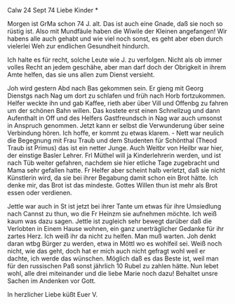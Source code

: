  Calw 24 Sept 74
Liebe Kinder <Fried>*

Morgen ist GrMa schon 74 J. alt. Das ist auch eine Gnade, daß sie noch so rüstig ist. Also mit Mundfäule haben die Wiwile der Kleinen angefangen! Wir habens alle auch gehabt und wie viel noch sonst, es geht aber eben durch vielerlei Weh zur endlichen Gesundheit hindurch.

Ich halte es für recht, solche Leute wie J. zu verfolgen. Nicht als ob immer volles Recht an jedem geschähe, aber man darf doch der Obrigkeit in ihrem Amte helfen, das sie uns allen zum Dienst versieht.

Joh wird gestern Abd nach Bas gekommen sein. Er gieng mit Georg Dienstgs nach Nag um dort zu schlafen und früh nach Horb fortzukommen. Helfer weckte ihn und gab Kaffee, rieth aber über Vill und Offenbg zu fahren um der schönen Bahn willen. Das kostete erst einen Schnellzug und dann Aufenthalt in Off und des Helfers Gastfreundsch in Nag war auch umsonst in Anspruch genommen. Jetzt kann er selbst die Verwunderung über seine Verbindung hören. Ich hoffe, er kommt zu etwas klarem. - Nett war neulich die Begegnung mit Frau Traub und dem Studenten für Schönthal (Theod Traub ist Primus) das ist ein netter Junge. Auch Weitbr von Heilbr war hier, der einstige Basler Lehrer. Frl Müthel will ja Kinderlehrerin werden, und ist nach Tüb weiter gefahren, nachdem sie hier etliche Tage zugebracht und Mama sehr gefallen hatte. Fr Helfer aber scheint halb verletzt, daß sie nicht Künstlerin wird, da sie bei ihrer Begabung damit schon ein Brot hätte. Ich denke mir, das Brot ist das mindeste. Gottes Willen thun ist mehr als Brot essen oder verdienen.

Jettle war auch in St ist jetzt bei ihrer Tante um etwas für ihre Umsiedlung nach Cannst zu thun, wo die Fr Heinzm sie aufnehmen möchte. Ich weiß kaum was dazu sagen. Jettle ist zugleich sehr bewegt darüber daß die Verlobten in Einem Hause wohnen, ein ganz unerträglicher Gedanke für ihr zartes Herz. Ich weiß ihr da nicht zu helfen. Man muß warten. Joh denkt daran wtbg Bürger zu werden, etwa in Möttl wo es wohlfeil sei. Weiß noch nicht, wie das geht, doch hat er mich auch nicht gefragt wohl weil er dachte, ich werde das wünschen. Möglich daß es das Beste ist, weil man für den russischen Paß sonst jährlich 10 Rubel zu zahlen hätte. Nun lebet wohl, alle drei miteinander und die liebe Marie noch dazu! Behaltet unsre Sachen im Andenken vor Gott.

 In herzlicher Liebe küßt
 Euer V.
